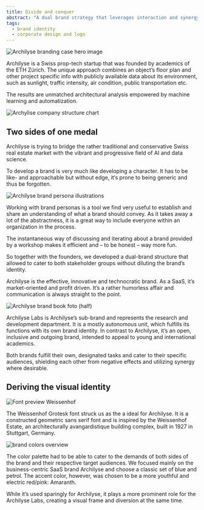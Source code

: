 ```yaml
---
title: Divide and conquer
abstract: "A dual brand strategy that leverages interaction and synergy to create more than the sum of its parts for <strong>Archilyse</strong>, architecture analysis by machine learning."
tags:
  - brand identity
  - corporate design and logo
---
```

![Archilyse branding case hero image](/cases/branding_archilyse/logo.svg)

Archilyse is a Swiss prop-tech startup that was founded by academics of the ETH Zürich. The unique approach combines an object’s floor plan and other project specific info with publicly available data about its environment, such as sunlight, traffic intensity, air condition, public transportation etc. 

The results are unmatched architectural analysis empowered by machine learning and automatization.

![Archylise company structure chart](/cases/branding_archilyse/brandstructure.jpg)

## Two sides of one medal 
Archilyse is trying to bridge the rather traditional and conservative Swiss real estate market with the vibrant and progressive field of AI and data science. 

To develop a brand is very much like developing a character. It has to be like- and approachable but without edge, it‘s prone to being generic and thus be forgotten.

![Archilyse brand persona illustrations](/cases/branding_archilyse/brandpersona.jpg)

Working with brand personas is a tool we find very useful to establish and share an understanding of what a brand should convey. As it takes away a lot of the abstractness, it is a great way to include everyone within an organization in the process.

The instantaneous way of discussing and iterating about a brand provided by a workshop makes it efficient and – to be honest – way more fun. 

So together with the founders, we developed a dual-brand structure that allowed to cater to both stakeholder groups without diluting the brand’s identity.

Archilyse is the effective, innovative and technocratic brand. As a SaaS, it’s market-oriented and profit driven. It’s a rather humorless affair and communication is always straight to the point. 

![Archilyse brand book foto](/cases/branding_archilyse/dualbrand.jpg) (half)

Archilyse Labs is Archilyse’s sub-brand and represents the research and development department. It is a mostly autonomous unit, which fulfills its functions with its own brand identity. In contrast to Archilyse, it’s an open, inclusive and outgoing brand, intended to appeal to young and international academics.

Both brands fulfill their own, designated tasks and cater to their specific audiences, shielding each other from negative effects and utilizing synergy where desirable.

## Deriving the visual identity
![Font preview Weissenhof](/cases/branding_archilyse/font.svg)

The Weissenhof Grotesk font struck us as the a ideal for Archilyse. It is a constructed geometric sans serif font and is inspired by the Weissenhof Estate, an architecturally avangardistique building complex, built in 1927 in Stuttgart, Germany.  

![brand colors overview](/cases/branding_archilyse/colors_1.svg)

The color palette had to be able to cater to the demands of both sides of the brand and their respective target audiences. We focused mainly on the business-centric SaaS brand Archilyse and choose a classic set of blue and petrol. The accent color, however, was chosen to be a more youthful and electric red/pink: Amaranth.

While it’s used sparingly for Archilyse, it plays a more prominent role for the Archilyse Labs, creating a visual frame and diversion at the same time. 